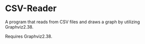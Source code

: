 # CSV-Reader
A program that reads from CSV files and draws a graph by utilizing Graphviz2.38.

Requires Graphviz2.38.
